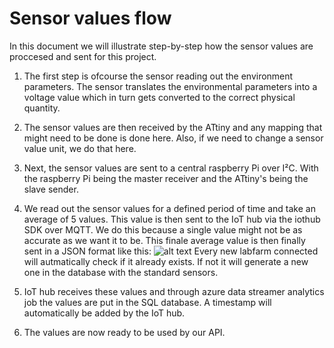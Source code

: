 # Sensor values flow
In this document we will illustrate step-by-step how the sensor values are proccesed and sent for this project.


1. The first step is ofcourse the sensor reading out the environment parameters. The sensor translates the environmental parameters into a voltage value which in turn gets converted to the correct physical quantity.

2. The sensor values are then received by the ATtiny and any mapping that might need to be done is done here. Also, if we need to change a sensor value unit, we do that here.

3. Next, the sensor values are sent to a central raspberry Pi over I²C. With the raspberry Pi being the master receiver and the ATtiny's being the slave sender.

4. We read out the sensor values for a defined period of time and take an average of 5 values. This value is then sent to the IoT hub via the iothub SDK over MQTT. We do this because a single value might not be as accurate as we want it to be. This finale average value is then finally sent in a JSON format like this:
![alt text](https://github.com/AP-Elektronica-ICT/.JPG)
Every new labfarm connected will autmatically check if it already exists. If not it will generate a new one in the database with the standard sensors.

5. IoT hub receives these values and through azure data streamer analytics job the values are put in the SQL database. A timestamp will automatically be added by the IoT hub.

6. The values are now ready to be used by our API.

